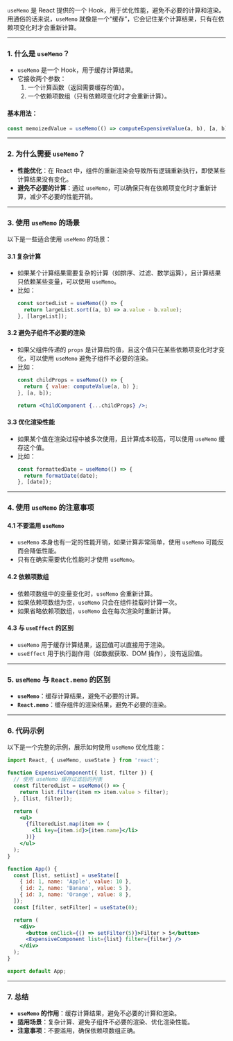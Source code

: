 `useMemo` 是 React 提供的一个 Hook，用于优化性能，避免不必要的计算和渲染。用通俗的话来说，`useMemo` 就像是一个“缓存”，它会记住某个计算结果，只有在依赖项变化时才会重新计算。

---

### **1. 什么是 `useMemo`？**
- `useMemo` 是一个 Hook，用于缓存计算结果。
- 它接收两个参数：
  1. 一个计算函数（返回需要缓存的值）。
  2. 一个依赖项数组（只有依赖项变化时才会重新计算）。

#### **基本用法：**
```jsx
const memoizedValue = useMemo(() => computeExpensiveValue(a, b), [a, b]);
```

---

### **2. 为什么需要 `useMemo`？**
- **性能优化**：在 React 中，组件的重新渲染会导致所有逻辑重新执行，即使某些计算结果没有变化。
- **避免不必要的计算**：通过 `useMemo`，可以确保只有在依赖项变化时才重新计算，减少不必要的性能开销。

---

### **3. 使用 `useMemo` 的场景**
以下是一些适合使用 `useMemo` 的场景：

#### **3.1 复杂计算**
- 如果某个计算结果需要复杂的计算（如排序、过滤、数学运算），且计算结果只依赖某些变量，可以使用 `useMemo`。
- 比如：
  ```jsx
  const sortedList = useMemo(() => {
    return largeList.sort((a, b) => a.value - b.value);
  }, [largeList]);
  ```

#### **3.2 避免子组件不必要的渲染**
- 如果父组件传递的 `props` 是计算后的值，且这个值只在某些依赖项变化时才变化，可以使用 `useMemo` 避免子组件不必要的渲染。
- 比如：
  ```jsx
  const childProps = useMemo(() => {
    return { value: computeValue(a, b) };
  }, [a, b]);
  
  return <ChildComponent {...childProps} />;
  ```

#### **3.3 优化渲染性能**
- 如果某个值在渲染过程中被多次使用，且计算成本较高，可以使用 `useMemo` 缓存这个值。
- 比如：
  ```jsx
  const formattedDate = useMemo(() => {
    return formatDate(date);
  }, [date]);
  ```

---

### **4. 使用 `useMemo` 的注意事项**
#### **4.1 不要滥用 `useMemo`**
- `useMemo` 本身也有一定的性能开销，如果计算非常简单，使用 `useMemo` 可能反而会降低性能。
- 只有在确实需要优化性能时才使用 `useMemo`。

#### **4.2 依赖项数组**
- 依赖项数组中的变量变化时，`useMemo` 会重新计算。
- 如果依赖项数组为空，`useMemo` 只会在组件挂载时计算一次。
- 如果省略依赖项数组，`useMemo` 会在每次渲染时重新计算。

#### **4.3 与 `useEffect` 的区别**
- `useMemo` 用于缓存计算结果，返回值可以直接用于渲染。
- `useEffect` 用于执行副作用（如数据获取、DOM 操作），没有返回值。

---

### **5. `useMemo` 与 `React.memo` 的区别**
- **`useMemo`**：缓存计算结果，避免不必要的计算。
- **`React.memo`**：缓存组件的渲染结果，避免不必要的渲染。

---

### **6. 代码示例**
以下是一个完整的示例，展示如何使用 `useMemo` 优化性能：

```jsx
import React, { useMemo, useState } from 'react';

function ExpensiveComponent({ list, filter }) {
  // 使用 useMemo 缓存过滤后的列表
  const filteredList = useMemo(() => {
    return list.filter(item => item.value > filter);
  }, [list, filter]);

  return (
    <ul>
      {filteredList.map(item => (
        <li key={item.id}>{item.name}</li>
      ))}
    </ul>
  );
}

function App() {
  const [list, setList] = useState([
    { id: 1, name: 'Apple', value: 10 },
    { id: 2, name: 'Banana', value: 5 },
    { id: 3, name: 'Orange', value: 8 },
  ]);
  const [filter, setFilter] = useState(0);

  return (
    <div>
      <button onClick={() => setFilter(5)}>Filter > 5</button>
      <ExpensiveComponent list={list} filter={filter} />
    </div>
  );
}

export default App;
```

---

### **7. 总结**
- **`useMemo` 的作用**：缓存计算结果，避免不必要的计算和渲染。
- **适用场景**：复杂计算、避免子组件不必要的渲染、优化渲染性能。
- **注意事项**：不要滥用，确保依赖项数组正确。
